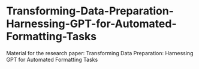 # Transforming-Data-Preparation-Harnessing-GPT-for-Automated-Formatting-Tasks
Material for the research paper: Transforming Data Preparation: Harnessing GPT for Automated Formatting Tasks
